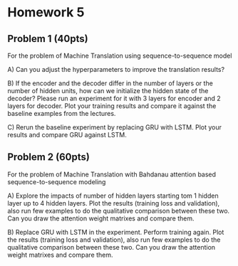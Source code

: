 # Homework 5

## Problem 1 (40pts)

For the problem of Machine Translation using sequence-to-sequence model

A) Can you adjust the hyperparameters to improve the translation results?

B) If the encoder and the decoder differ in the number of layers or the number of hidden units, how can we initialize the hidden state of the decoder? Please run an experiment for it with 3 layers for encoder and 2 layers for decoder. Plot your training results and compare it against the baseline examples from the lectures.

C) Rerun the baseline experiment by replacing GRU with LSTM. Plot your results and compare GRU against LSTM.

## Problem 2 (60pts)

For the problem of Machine Translation with Bahdanau attention based sequence-to-sequence modeling

A) Explore the impacts of number of hidden layers starting tom 1 hidden layer up to 4 hidden layers. Plot the results (training loss and validation), also run few examples to do the qualitative comparison between these two. Can you draw the attention weight matrixes and compare them. 

B) Replace GRU with LSTM in the experiment. Perform training again. Plot the results (training loss and validation), also run few examples to do the qualitative comparison between these two. Can you draw the attention weight matrixes and compare them.
